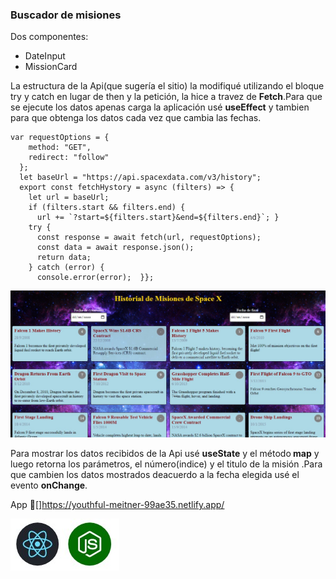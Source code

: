 <h3>Buscador de misiones  </h3>
Dos componentes:

<ul>
  <li>DateInput</li>
  <li>MissionCard</li>
  </ul>
La estructura de la Api(que sugería el sitio)  la modifiqué utilizando el bloque try y catch en lugar de then   y la petición, la hice a travez de <strong>Fetch</strong>.Para que se ejecute los datos apenas carga la aplicación usé  <strong>useEffect</strong> y tambien para que obtenga los datos cada vez que cambia las fechas.

```
var requestOptions = {
    method: "GET",
    redirect: "follow"
  };
  let baseUrl = "https://api.spacexdata.com/v3/history";
  export const fetchHystory = async (filters) => {
    let url = baseUrl;
    if (filters.start && filters.end) {
      url += `?start=${filters.start}&end=${filters.end}`; }
    try {
      const response = await fetch(url, requestOptions);
      const data = await response.json();
      return data;
    } catch (error) {
      console.error(error);  }};
```

![](img/spacex.jpg)


<p>Para mostrar los datos recibidos de la Api usé <strong>useState</strong> y el método<strong> map</strong> y luego retorna los parámetros, el número(indice) y el titulo de la misión .Para que cambien los datos mostrados deacuerdo a la fecha elegida usé el evento <strong>onChange</strong>.
</p>


App 🚀[]https://youthful-meitner-99ae35.netlify.app/


![](img/ReactNode.jpg)
